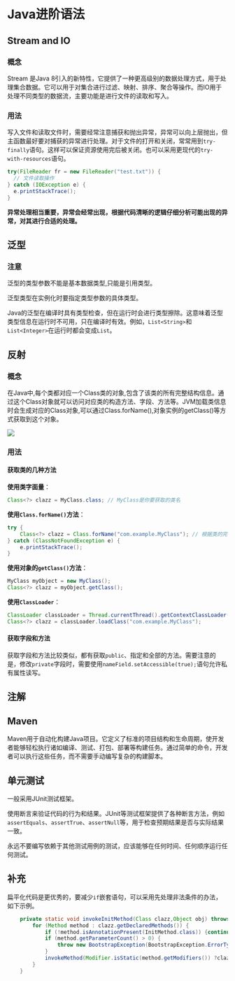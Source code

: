 # Java进阶语法

## Stream and IO

### 概念

Stream 是Java 8引入的新特性，它提供了一种更高级别的数据处理方式，用于处理集合数据。它可以用于对集合进行过滤、映射、排序、聚合等操作。而IO用于处理不同类型的数据流，主要功能是进行文件的读取和写入。

### 用法

写入文件和读取文件时，需要经常注意捕获和抛出异常，异常可以向上层抛出，但主函数最好要对捕获的异常进行处理。对于文件的打开和关闭，常常用到`try-finally`语句。这样可以保证资源使用完后被关闭。也可以采用更现代的`try-with-resources`语句。

```java
try(FileReader fr = new FileReader("test.txt")) {
  // 文件读取操作
} catch (IOException e) {
  e.printStackTrace();
} 
```

**异常处理相当重要，异常会经常出现，根据代码清晰的逻辑仔细分析可能出现的异常，对其进行合适的处理。**

## 泛型

### 注意

泛型的类型参数不能是基本数据类型,只能是引用类型。

泛型类型在实例化时要指定类型参数的具体类型。

Java的泛型在编译时具有类型检查，但在运行时会进行类型擦除。这意味着泛型类型信息在运行时不可用，只在编译时有效。例如，`List<String>`和`List<Integer>`在运行时都会变成`List`。

## 反射

### 概念

在Java中,每个类都对应一个Class类的对象,包含了该类的所有完整结构信息。通过这个Class对象就可以访问对应类的构造方法、字段、方法等。JVM加载类信息时会生成对应的Class对象,可以通过Class.forName(),对象实例的getClass()等方式获取到这个对象。

![](https://fastly.jsdelivr.net/gh/eaglemouth/PicGo/img/202309262030246.png)

### 用法

#### 获取类的几种方法

**使用类字面量**：

```java
Class<?> clazz = MyClass.class; // MyClass是你要获取的类名
```

**使用`Class.forName()`方法**：

```java
try {
    Class<?> clazz = Class.forName("com.example.MyClass"); // 根据类的完整路径名获取Class对象
} catch (ClassNotFoundException e) {
    e.printStackTrace();
}
```

**使用对象的`getClass()`方法**：

```java
MyClass myObject = new MyClass();
Class<?> clazz = myObject.getClass();
```

**使用`ClassLoader`**：

```java
ClassLoader classLoader = Thread.currentThread().getContextClassLoader();
Class<?> clazz = classLoader.loadClass("com.example.MyClass");
```

#### 获取字段和方法

获取字段和方法比较类似，都有获取`public`、指定和全部的方法。需要注意的是，修改`private`字段时，需要使用`nameField.setAccessible(true);`语句允许私有属性读写。

## 注解

## Maven

Maven用于自动化构建Java项目。它定义了标准的项目结构和生命周期，使开发者能够轻松执行诸如编译、测试、打包、部署等构建任务。通过简单的命令，开发者可以执行这些任务，而不需要手动编写复杂的构建脚本。

##  单元测试

一般采用JUnit测试框架。

使用断言来验证代码的行为和结果。JUnit等测试框架提供了各种断言方法，例如`assertEquals`、`assertTrue`、`assertNull`等，用于检查预期结果是否与实际结果一致。

永远不要编写依赖于其他测试用例的测试，应该能够在任何时间、任何顺序运行任何测试。

## 补充

扁平化代码是更优秀的，要减少`if`嵌套语句，可以采用先处理非法条件的办法，如下示例。

```java
    private static void invokeInitMethod(Class clazz,Object obj) throws BootstrapException {
        for (Method method : clazz.getDeclaredMethods()) {
            if (!method.isAnnotationPresent(InitMethod.class)) {continue;}
            if (method.getParameterCount() > 0) {
                throw new BootstrapException(BootstrapException.ErrorType.INITMETHOD_ERROR,"带参数的方法不允许标注@InitMethod");
            }
            invokeMethod(Modifier.isStatic(method.getModifiers()) ?clazz:obj, method);
        }
    }
```

